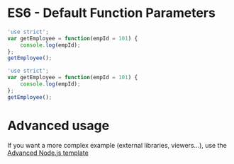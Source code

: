 # ES6 - Default Function Parameters


```javascript runnable
'use strict';
var getEmployee = function(empId = 101) {
    console.log(empId);
};
getEmployee();
```

```javascript runnable
'use strict';
var getEmployee = function(empId = 101) {
    console.log(empId);
};
getEmployee();
```

# Advanced usage

If you want a more complex example (external libraries, viewers...), use the [Advanced Node.js template](https://tech.io/select-repo/442)
